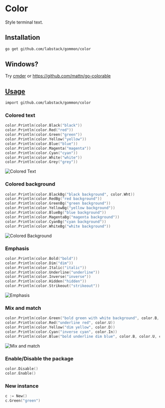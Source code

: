 # Color

Style terminal text.

## Installation

```sh
go get github.com/labstack/gommon/color
```

## Windows?

Try [cmder](http://bliker.github.io/cmder) or https://github.com/mattn/go-colorable

## [Usage](https://github.com/labstack/gommon/blob/master/color/color_test.go)

```sh
import github.com/labstack/gommon/color
```

### Colored text

```go
color.Println(color.Black("black"))
color.Println(color.Red("red"))
color.Println(color.Green("green"))
color.Println(color.Yellow("yellow"))
color.Println(color.Blue("blue"))
color.Println(color.Magenta("magenta"))
color.Println(color.Cyan("cyan"))
color.Println(color.White("white"))
color.Println(color.Grey("grey"))
```

![Colored Text](http://i.imgur.com/8RtY1QR.png)

### Colored background

```go
color.Println(color.BlackBg("black background", color.Wht))
color.Println(color.RedBg("red background"))
color.Println(color.GreenBg("green background"))
color.Println(color.YellowBg("yellow background"))
color.Println(color.BlueBg("blue background"))
color.Println(color.MagentaBg("magenta background"))
color.Println(color.CyanBg("cyan background"))
color.Println(color.WhiteBg("white background"))
```

![Colored Background](http://i.imgur.com/SrrS6lw.png)

### Emphasis

```go
color.Println(color.Bold("bold"))
color.Println(color.Dim("dim"))
color.Println(color.Italic("italic"))
color.Println(color.Underline("underline"))
color.Println(color.Inverse("inverse"))
color.Println(color.Hidden("hidden"))
color.Println(color.Strikeout("strikeout"))
```

![Emphasis](http://i.imgur.com/3RSJBbc.png)

### Mix and match

```go
color.Println(color.Green("bold green with white background", color.B, color.WhtBg))
color.Println(color.Red("underline red", color.U))
color.Println(color.Yellow("dim yellow", color.D))
color.Println(color.Cyan("inverse cyan", color.In))
color.Println(color.Blue("bold underline dim blue", color.B, color.U, color.D))
```

![Mix and match](http://i.imgur.com/jWGq9Ca.png)

### Enable/Disable the package

```go
color.Disable()
color.Enable()
```

### New instance

```go
c := New()
c.Green("green")
```
